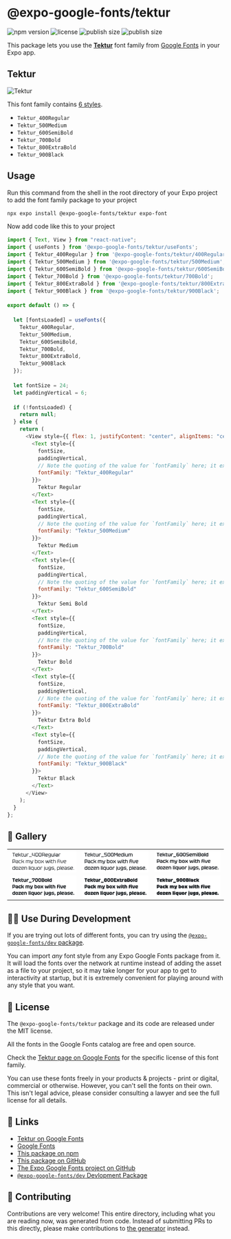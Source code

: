 # @expo-google-fonts/tektur

![npm version](https://flat.badgen.net/npm/v/@expo-google-fonts/tektur)
![license](https://flat.badgen.net/github/license/expo/google-fonts)
![publish size](https://flat.badgen.net/packagephobia/install/@expo-google-fonts/tektur)
![publish size](https://flat.badgen.net/packagephobia/publish/@expo-google-fonts/tektur)

This package lets you use the [**Tektur**](https://fonts.google.com/specimen/Tektur) font family from [Google Fonts](https://fonts.google.com/) in your Expo app.

## Tektur

![Tektur](./font-family.png)

This font family contains [6 styles](#-gallery).

- `Tektur_400Regular`
- `Tektur_500Medium`
- `Tektur_600SemiBold`
- `Tektur_700Bold`
- `Tektur_800ExtraBold`
- `Tektur_900Black`

## Usage

Run this command from the shell in the root directory of your Expo project to add the font family package to your project

```sh
npx expo install @expo-google-fonts/tektur expo-font
```

Now add code like this to your project

```js
import { Text, View } from "react-native";
import { useFonts } from '@expo-google-fonts/tektur/useFonts';
import { Tektur_400Regular } from '@expo-google-fonts/tektur/400Regular';
import { Tektur_500Medium } from '@expo-google-fonts/tektur/500Medium';
import { Tektur_600SemiBold } from '@expo-google-fonts/tektur/600SemiBold';
import { Tektur_700Bold } from '@expo-google-fonts/tektur/700Bold';
import { Tektur_800ExtraBold } from '@expo-google-fonts/tektur/800ExtraBold';
import { Tektur_900Black } from '@expo-google-fonts/tektur/900Black';

export default () => {

  let [fontsLoaded] = useFonts({
    Tektur_400Regular, 
    Tektur_500Medium, 
    Tektur_600SemiBold, 
    Tektur_700Bold, 
    Tektur_800ExtraBold, 
    Tektur_900Black
  });

  let fontSize = 24;
  let paddingVertical = 6;

  if (!fontsLoaded) {
    return null;
  } else {
    return (
      <View style={{ flex: 1, justifyContent: "center", alignItems: "center" }}>
        <Text style={{
          fontSize,
          paddingVertical,
          // Note the quoting of the value for `fontFamily` here; it expects a string!
          fontFamily: "Tektur_400Regular"
        }}>
          Tektur Regular
        </Text>
        <Text style={{
          fontSize,
          paddingVertical,
          // Note the quoting of the value for `fontFamily` here; it expects a string!
          fontFamily: "Tektur_500Medium"
        }}>
          Tektur Medium
        </Text>
        <Text style={{
          fontSize,
          paddingVertical,
          // Note the quoting of the value for `fontFamily` here; it expects a string!
          fontFamily: "Tektur_600SemiBold"
        }}>
          Tektur Semi Bold
        </Text>
        <Text style={{
          fontSize,
          paddingVertical,
          // Note the quoting of the value for `fontFamily` here; it expects a string!
          fontFamily: "Tektur_700Bold"
        }}>
          Tektur Bold
        </Text>
        <Text style={{
          fontSize,
          paddingVertical,
          // Note the quoting of the value for `fontFamily` here; it expects a string!
          fontFamily: "Tektur_800ExtraBold"
        }}>
          Tektur Extra Bold
        </Text>
        <Text style={{
          fontSize,
          paddingVertical,
          // Note the quoting of the value for `fontFamily` here; it expects a string!
          fontFamily: "Tektur_900Black"
        }}>
          Tektur Black
        </Text>
      </View>
    );
  }
};
```

## 🔡 Gallery


||||
|-|-|-|
|![Tektur_400Regular](./400Regular/Tektur_400Regular.ttf.png)|![Tektur_500Medium](./500Medium/Tektur_500Medium.ttf.png)|![Tektur_600SemiBold](./600SemiBold/Tektur_600SemiBold.ttf.png)||
|![Tektur_700Bold](./700Bold/Tektur_700Bold.ttf.png)|![Tektur_800ExtraBold](./800ExtraBold/Tektur_800ExtraBold.ttf.png)|![Tektur_900Black](./900Black/Tektur_900Black.ttf.png)||


## 👩‍💻 Use During Development

If you are trying out lots of different fonts, you can try using the [`@expo-google-fonts/dev` package](https://github.com/expo/google-fonts/tree/master/font-packages/dev#readme).

You can import _any_ font style from any Expo Google Fonts package from it. It will load the fonts over the network at runtime instead of adding the asset as a file to your project, so it may take longer for your app to get to interactivity at startup, but it is extremely convenient for playing around with any style that you want.


## 📖 License

The `@expo-google-fonts/tektur` package and its code are released under the MIT license.

All the fonts in the Google Fonts catalog are free and open source.

Check the [Tektur page on Google Fonts](https://fonts.google.com/specimen/Tektur) for the specific license of this font family.

You can use these fonts freely in your products & projects - print or digital, commercial or otherwise. However, you can't sell the fonts on their own. This isn't legal advice, please consider consulting a lawyer and see the full license for all details.

## 🔗 Links

- [Tektur on Google Fonts](https://fonts.google.com/specimen/Tektur)
- [Google Fonts](https://fonts.google.com/)
- [This package on npm](https://www.npmjs.com/package/@expo-google-fonts/tektur)
- [This package on GitHub](https://github.com/expo/google-fonts/tree/master/font-packages/tektur)
- [The Expo Google Fonts project on GitHub](https://github.com/expo/google-fonts)
- [`@expo-google-fonts/dev` Devlopment Package](https://github.com/expo/google-fonts/tree/master/font-packages/dev)

## 🤝 Contributing

Contributions are very welcome! This entire directory, including what you are reading now, was generated from code. Instead of submitting PRs to this directly, please make contributions to [the generator](https://github.com/expo/google-fonts/tree/master/packages/generator) instead.
